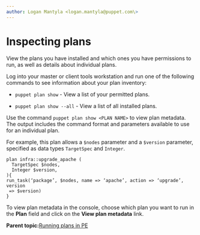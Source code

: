 ```yaml
---
author: Logan Mantyla <logan.mantyla@puppet.com\>
---
```


# Inspecting plans

View the plans you have installed and which ones you have permissions to run, as well as details about individual plans.

Log into your master or client tools workstation and run one of the following commands to see information about your plan inventory:

-   `puppet plan show` - View a list of your permitted plans.

-   `puppet plan show --all` - View a list of all installed plans.

Use the command `puppet plan show <PLAN NAME>` to view plan metadata. The output includes the command format and parameters available to use for an individual plan.

For example, this plan allows a `$nodes` parameter and a `$version` parameter, specified as data types `TargetSpec` and `Integer`.

```
plan infra::upgrade_apache (
  TargetSpec $nodes,
  Integer $version,
){
run_task(‘package’, $nodes, name => ‘apache’, action => ‘upgrade’, version
 => $version)
}
```

To view plan metadata in the console, choose which plan you want to run in the **Plan** field and click on the **View plan metadata** link.

**Parent topic:**[Running plans in PE](running_plans_in_pe.md)

